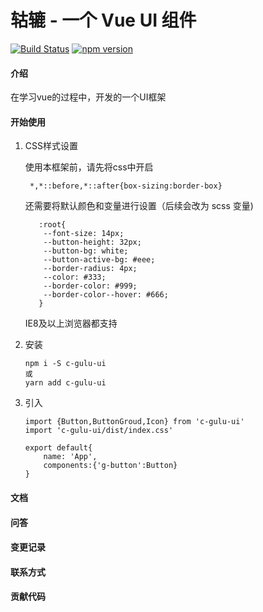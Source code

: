 # 轱辘 - 一个 Vue UI 组件
[![Build Status](https://travis-ci.com/CuiLei-document/vue-gulu-ui.svg?branch=main)](https://travis-ci.com/CuiLei-document/vue-gulu-ui)
[![npm version](https://badge.fury.io/js/npm.svg)](https://badge.fury.io/js/npm)

#### 介绍
在学习vue的过程中，开发的一个UI框架


#### 开始使用
1. CSS样式设置
        
    使用本框架前，请先将css中开启
    
    ```
     *,*::before,*::after{box-sizing:border-box}
    ```
    还需要将默认颜色和变量进行设置（后续会改为 scss 变量)
    ```
       :root{
        --font-size: 14px;
        --button-height: 32px;
        --button-bg: white;
        --button-active-bg: #eee;
        --border-radius: 4px;
        --color: #333;
        --border-color: #999;
        --border-color--hover: #666;
       }
    ```
    
    IE8及以上浏览器都支持

2. 安装
    ```
    npm i -S c-gulu-ui
    或
    yarn add c-gulu-ui
    ```
3. 引入
    ```
    import {Button,ButtonGroud,Icon} from 'c-gulu-ui'
    import 'c-gulu-ui/dist/index.css'
    
    export default{
        name: 'App',
        components:{'g-button':Button}  
    }
   
    ```        
#### 文档

#### 问答

#### 变更记录

#### 联系方式

#### 贡献代码